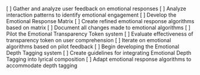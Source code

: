 [ ] Gather and analyze user feedback on emotional responses
[ ] Analyze interaction patterns to identify emotional engagement
[ ] Develop the Emotional Response Matrix
[ ] Create refined emotional response algorithms based on matrix
[ ] Document all changes made to emotional algorithms
[ ] Pilot the Emotional Transparency Token system
[ ] Evaluate effectiveness of transparency token on user comprehension
[ ] Iterate on emotional algorithms based on pilot feedback
[ ] Begin developing the Emotional Depth Tagging system
[ ] Create guidelines for integrating Emotional Depth Tagging into lyrical composition
[ ] Adapt emotional response algorithms to accommodate depth tagging